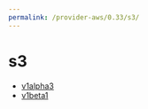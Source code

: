 ```yaml
---
permalink: /provider-aws/0.33/s3/
---
```


# s3



* [v1alpha3](v1alpha3/index.md)
* [v1beta1](v1beta1/index.md)